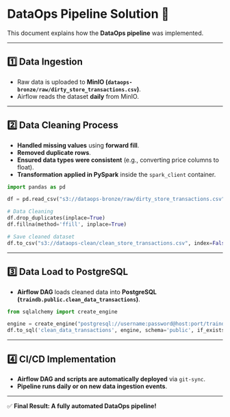 # DataOps Pipeline Solution 🚀

This document explains how the **DataOps pipeline** was implemented.

---

## **1️⃣ Data Ingestion**
- Raw data is uploaded to **MinIO (`dataops-bronze/raw/dirty_store_transactions.csv`)**.
- Airflow reads the dataset **daily** from MinIO.

---

## **2️⃣ Data Cleaning Process**
- **Handled missing values** using **forward fill**.
- **Removed duplicate rows**.
- **Ensured data types were consistent** (e.g., converting price columns to float).
- **Transformation applied in PySpark** inside the `spark_client` container.

```python
import pandas as pd

df = pd.read_csv("s3://dataops-bronze/raw/dirty_store_transactions.csv")

# Data Cleaning
df.drop_duplicates(inplace=True)
df.fillna(method='ffill', inplace=True)

# Save cleaned dataset
df.to_csv("s3://dataops-clean/clean_store_transactions.csv", index=False)
```

---

## **3️⃣ Data Load to PostgreSQL**
- **Airflow DAG** loads cleaned data into **PostgreSQL (`traindb.public.clean_data_transactions`)**.

```python
from sqlalchemy import create_engine

engine = create_engine("postgresql://username:password@host:port/traindb")
df.to_sql('clean_data_transactions', engine, schema='public', if_exists='replace', index=False)
```

---

## **4️⃣ CI/CD Implementation**
- **Airflow DAG and scripts are automatically deployed** via `git-sync`.
- **Pipeline runs daily or on new data ingestion events**.

---

✅ **Final Result: A fully automated DataOps pipeline!** 